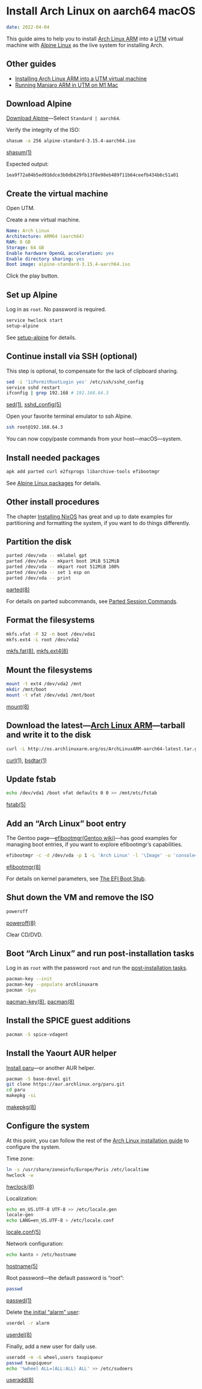 # Install Arch Linux on aarch64 macOS

``` yaml
date: 2022-04-04
```

This guide aims to help you to install [Arch Linux ARM] into a [UTM] virtual machine
with [Alpine Linux] as the live system for installing Arch.

[Arch Linux ARM]: https://archlinuxarm.org/platforms/armv8/generic
[UTM]: https://mac.getutm.app
[Alpine Linux]: https://alpinelinux.org

## Other guides

- [Installing Arch Linux ARM into a UTM virtual machine]
- [Running Manjaro ARM in UTM on M1 Mac]

[Installing Arch Linux ARM into a UTM virtual machine]: https://ktprograms.codeberg.page/blog/posts/2022-03-17_1750_utm-arch-arm/
[Running Manjaro ARM in UTM on M1 Mac]: https://www.appelgriebsch.org/005-utm/

## Download Alpine

[Download Alpine]—Select `Standard | aarch64`.

[Download Alpine]: https://alpinelinux.org/downloads/

Verify the integrity of the ISO:

``` sh
shasum -a 256 alpine-standard-3.15.4-aarch64.iso
```

[shasum(1)](https://man.archlinux.org/man/shasum.1)

Expected output:

```
1ea9f72a04b5ed916dce3b0db629fb13f8e98eb489f11b64ceefb434b6c51a01
```

## Create the virtual machine

Open UTM.

Create a new virtual machine.

``` yaml
Name: Arch Linux
Architecture: ARM64 (aarch64)
RAM: 8 GB
Storage: 64 GB
Enable hardware OpenGL acceleration: yes
Enable directory sharing: yes
Boot image: alpine-standard-3.15.4-aarch64.iso
```

Click the play button.

## Set up Alpine

Log in as `root`. No password is required.

``` sh
service hwclock start
setup-alpine
```

See [setup-alpine] for details.

[setup-alpine]: https://docs.alpinelinux.org/user-handbook/0.1a/Installing/setup_alpine.html

## Continue install via SSH (optional)

This step is optional, to compensate for the lack of clipboard sharing.

``` sh
sed -i '1iPermitRootLogin yes' /etc/ssh/sshd_config
service sshd restart
ifconfig | grep 192.168 # 192.168.64.3
```

[sed(1)](https://man.archlinux.org/man/sed.1),
[sshd_config(5)](https://man.openbsd.org/sshd_config)

Open your favorite terminal emulator to ssh Alpine.

``` sh
ssh root@192.168.64.3
```

You can now copy/paste commands from your host—macOS—system.

## Install needed packages

``` sh
apk add parted curl e2fsprogs libarchive-tools efibootmgr
```

See [Alpine Linux packages] for details.

[Alpine Linux packages]: https://pkgs.alpinelinux.org

## Other install procedures

The chapter [Installing NixOS] has great and up to date examples for partitioning and formatting the system,
if you want to do things differently.

[Installing NixOS]: https://nixos.org/manual/nixos/stable/index.html#sec-installation

## Partition the disk

``` sh
parted /dev/vda -- mklabel gpt
parted /dev/vda -- mkpart boot 1MiB 512MiB
parted /dev/vda -- mkpart root 512MiB 100%
parted /dev/vda -- set 1 esp on
parted /dev/vda -- print
```

[parted(8)](https://man.archlinux.org/man/parted.8)

For details on parted subcommands, see [Parted Session Commands].

[Parted Session Commands]: https://gnu.org/software/parted/manual/parted.html#Parted-Session-Commands

## Format the filesystems

``` sh
mkfs.vfat -F 32 -n boot /dev/vda1
mkfs.ext4 -L root /dev/vda2
```

[mkfs.fat(8)](https://man.archlinux.org/man/mkfs.fat.8),
[mkfs.ext4(8)](https://man.archlinux.org/man/mkfs.ext4.8)

## Mount the filesystems

``` sh
mount -t ext4 /dev/vda2 /mnt
mkdir /mnt/boot
mount -t vfat /dev/vda1 /mnt/boot
```

[mount(8)](https://man.archlinux.org/man/mount.8)

## Download the latest—[Arch Linux ARM]—tarball and write it to the disk

``` sh
curl -L http://os.archlinuxarm.org/os/ArchLinuxARM-aarch64-latest.tar.gz | bsdtar -xp -C /mnt
```

[curl(1)](https://man.archlinux.org/man/curl.1),
[bsdtar(1)](https://man.archlinux.org/man/bsdtar.1)

## Update fstab

``` sh
echo /dev/vda1 /boot vfat defaults 0 0 >> /mnt/etc/fstab
```

[fstab(5)](https://man.archlinux.org/man/fstab.5)

## Add an “Arch Linux” boot entry

The Gentoo page—[efibootmgr(Gentoo wiki)]—has good examples for managing boot entries,
if you want to explore efibootmgr’s capabilities.

[efibootmgr(Gentoo wiki)]: https://wiki.gentoo.org/wiki/Efibootmgr

``` sh
efibootmgr -c -d /dev/vda -p 1 -L 'Arch Linux' -l '\Image' -u 'console=tty1 quiet root=/dev/vda2 rw initrd=\initramfs-linux.img'
```

[efibootmgr(8)](https://man.archlinux.org/man/efibootmgr.8)

For details on kernel parameters, see [The EFI Boot Stub].

[The EFI Boot Stub]: https://docs.kernel.org/admin-guide/efi-stub.html

## Shut down the VM and remove the ISO

``` sh
poweroff
```

[poweroff(8)](https://man.archlinux.org/man/poweroff.8)

Clear CD/DVD.

## Boot “Arch Linux” and run post-installation tasks

Log in as `root` with the password `root` and run the [post-installation tasks][Arch Linux ARM].

``` sh
pacman-key --init
pacman-key --populate archlinuxarm
pacman -Syu
```

[pacman-key(8)](https://man.archlinux.org/man/pacman-key.8),
[pacman(8)](https://man.archlinux.org/man/pacman.8)

## Install the SPICE guest additions

``` sh
pacman -S spice-vdagent
```

## Install the Yaourt AUR helper

[Install paru]—or another AUR helper.

``` sh
pacman -S base-devel git
git clone https://aur.archlinux.org/paru.git
cd paru
makepkg -si
```

[makepkg(8)](https://man.archlinux.org/man/makepkg.8)

[Install paru]: https://github.com/Morganamilo/paru#installation

## Configure the system

At this point, you can follow the rest of the [Arch Linux installation guide] to configure the system.

Time zone:

``` sh
ln -s /usr/share/zoneinfo/Europe/Paris /etc/localtime
hwclock -w
```

[hwclock(8)](https://man.archlinux.org/man/hwclock.8)

Localization:

``` sh
echo en_US.UTF-8 UTF-8 >> /etc/locale.gen
locale-gen
echo LANG=en_US.UTF-8 > /etc/locale.conf
```

[locale.conf(5)](https://man.archlinux.org/man/locale.conf.5)

Network configuration:

``` sh
echo kanto > /etc/hostname
```

[hostname(5)](https://man.archlinux.org/man/hostname.5)

Root password—the default password is “root”:

``` sh
passwd
```

[passwd(1)](https://man.archlinux.org/man/passwd.1)

Delete [the initial “alarm” user][Initial user accounts and OpenSSH 7.0]:

``` sh
userdel -r alarm
```

[userdel(8)](https://man.archlinux.org/man/userdel.8)

[Initial user accounts and OpenSSH 7.0]: https://archlinuxarm.org/forum/viewtopic.php?t=9163

Finally, add a new user for daily use.

``` sh
useradd -m -G wheel,users taupiqueur
passwd taupiqueur
echo '%wheel ALL=(ALL:ALL) ALL' >> /etc/sudoers
```

[useradd(8)](https://man.archlinux.org/man/useradd.8)

[Arch Linux installation guide]: https://wiki.archlinux.org/title/Installation_guide
